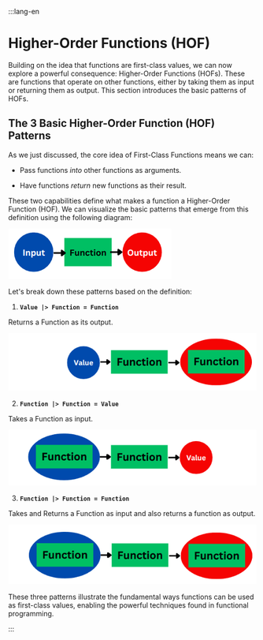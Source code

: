 :::lang-en

# Higher-Order Functions (HOF)

Building on the idea that functions are first-class values, we can now explore a powerful consequence: Higher-Order Functions (HOFs). These are functions that operate on other functions, either by taking them as input or returning them as output. This section introduces the basic patterns of HOFs.

## The 3 Basic Higher-Order Function (HOF) Patterns

As we just discussed, the core idea of First-Class Functions means we can:

-   Pass functions _into_ other functions as arguments.

-   Have functions _return_ new functions as their result.

These two capabilities define what makes a function a Higher-Order Function (HOF). We can visualize the basic patterns that emerge from this definition using the following diagram:

![img](https://raw.githubusercontent.com/ken-okabe/web-images5/main/img_1744564785396.png)

Let's break down these patterns based on the definition:

1.  **`Value |> Function = Function`**

Returns a Function as its output.

![image](https://raw.githubusercontent.com/ken-okabe/web-images5/main/img_1745695953633.png)

2.  **`Function |> Function = Value`**

Takes a Function as input.

![image](https://raw.githubusercontent.com/ken-okabe/web-images5/main/img_1745695880762.png)

3.  **`Function |> Function = Function`**

Takes and Returns a Function as input and also returns a function as output.

![image](https://raw.githubusercontent.com/ken-okabe/web-images5/main/img_1745695992437.png)

These three patterns illustrate the fundamental ways functions can be used as first-class values, enabling the powerful techniques found in functional programming.

:::